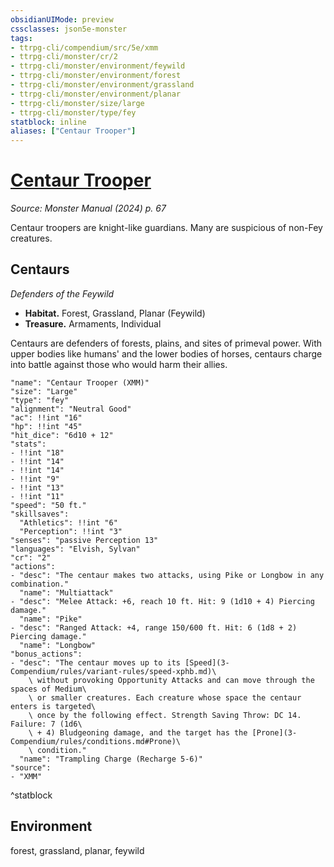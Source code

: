 ```yaml
---
obsidianUIMode: preview
cssclasses: json5e-monster
tags:
- ttrpg-cli/compendium/src/5e/xmm
- ttrpg-cli/monster/cr/2
- ttrpg-cli/monster/environment/feywild
- ttrpg-cli/monster/environment/forest
- ttrpg-cli/monster/environment/grassland
- ttrpg-cli/monster/environment/planar
- ttrpg-cli/monster/size/large
- ttrpg-cli/monster/type/fey
statblock: inline
aliases: ["Centaur Trooper"]
---
```

# [Centaur Trooper](3-Compendium\bestiary\fey/centaur-trooper-xmm.md)
*Source: Monster Manual (2024) p. 67*  

Centaur troopers are knight-like guardians. Many are suspicious of non-Fey creatures.

## Centaurs

*Defenders of the Feywild*

- **Habitat.** Forest, Grassland, Planar (Feywild)  
- **Treasure.** Armaments, Individual  

Centaurs are defenders of forests, plains, and sites of primeval power. With upper bodies like humans' and the lower bodies of horses, centaurs charge into battle against those who would harm their allies.

```statblock
"name": "Centaur Trooper (XMM)"
"size": "Large"
"type": "fey"
"alignment": "Neutral Good"
"ac": !!int "16"
"hp": !!int "45"
"hit_dice": "6d10 + 12"
"stats":
- !!int "18"
- !!int "14"
- !!int "14"
- !!int "9"
- !!int "13"
- !!int "11"
"speed": "50 ft."
"skillsaves":
  "Athletics": !!int "6"
  "Perception": !!int "3"
"senses": "passive Perception 13"
"languages": "Elvish, Sylvan"
"cr": "2"
"actions":
- "desc": "The centaur makes two attacks, using Pike or Longbow in any combination."
  "name": "Multiattack"
- "desc": "Melee Attack: +6, reach 10 ft. Hit: 9 (1d10 + 4) Piercing damage."
  "name": "Pike"
- "desc": "Ranged Attack: +4, range 150/600 ft. Hit: 6 (1d8 + 2) Piercing damage."
  "name": "Longbow"
"bonus_actions":
- "desc": "The centaur moves up to its [Speed](3-Compendium/rules/variant-rules/speed-xphb.md)\
    \ without provoking Opportunity Attacks and can move through the spaces of Medium\
    \ or smaller creatures. Each creature whose space the centaur enters is targeted\
    \ once by the following effect. Strength Saving Throw: DC 14. Failure: 7 (1d6\
    \ + 4) Bludgeoning damage, and the target has the [Prone](3-Compendium/rules/conditions.md#Prone)\
    \ condition."
  "name": "Trampling Charge (Recharge 5-6)"
"source":
- "XMM"
```
^statblock

## Environment

forest, grassland, planar, feywild